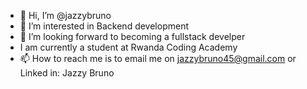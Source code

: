 - 👋 Hi, I’m @jazzybruno
- 👀 I’m interested in Backend development
- 🌱 I’m looking forward to becoming a fullstack develper
-    I am currently a student at Rwanda Coding Academy
- 📫 How to reach me is to email me on jazzybruno45@gmail.com
                           or Linked in: Jazzy Bruno
                          


